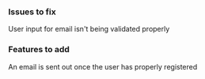
### Issues to fix
User input for email isn't being validated properly

### Features to add
An email is sent out once the user has properly registered